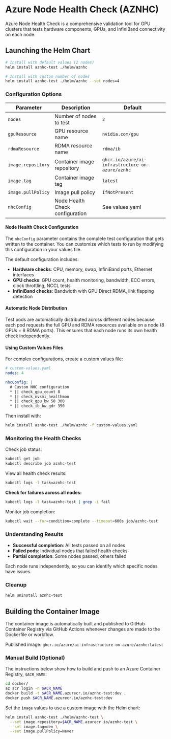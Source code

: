 # Azure Node Health Check (AZNHC)

Azure Node Health Check is a comprehensive validation tool for GPU clusters that tests hardware components, GPUs, and InfiniBand connectivity on each node.

## Launching the Helm Chart

```bash
# Install with default values (2 nodes)
helm install aznhc-test ./helm/aznhc

# Install with custom number of nodes
helm install aznhc-test ./helm/aznhc --set nodes=4
```

### Configuration Options

| Parameter | Description | Default |
|-----------|-------------|---------|
| `nodes` | Number of nodes to test | `2` |
| `gpuResource` | GPU resource name | `nvidia.com/gpu` |
| `rdmaResource` | RDMA resource name | `rdma/ib` |
| `image.repository` | Container image repository | `ghcr.io/azure/ai-infrastructure-on-azure/aznhc` |
| `image.tag` | Container image tag | `latest` |
| `image.pullPolicy` | Image pull policy | `IfNotPresent` |
| `nhcConfig` | Node Health Check configuration | See values.yaml |

#### Node Health Check Configuration

The `nhcConfig` parameter contains the complete test configuration that gets written to the container. You can customize which tests to run by modifying this configuration in your values file.

The default configuration includes:
- **Hardware checks**: CPU, memory, swap, InfiniBand ports, Ethernet interfaces
- **GPU checks**: GPU count, health monitoring, bandwidth, ECC errors, clock throttling, NCCL tests
- **InfiniBand checks**: Bandwidth with GPU Direct RDMA, link flapping detection

#### Automatic Node Distribution

Test pods are automatically distributed across different nodes because each pod requests the full GPU and RDMA resources available on a node (8 GPUs + 8 RDMA ports). This ensures that each node runs its own health check independently.

#### Using Custom Values Files

For complex configurations, create a custom values file:

```yaml
# custom-values.yaml
nodes: 4

nhcConfig: |
  # Custom NHC configuration
  * || check_gpu_count 8
  * || check_nvsmi_healthmon
  * || check_gpu_bw 50 300
  * || check_ib_bw_gdr 350
```

Then install with:
```bash
helm install aznhc-test ./helm/aznhc -f custom-values.yaml
```

### Monitoring the Health Checks

Check job status:
```bash
kubectl get job
kubectl describe job aznhc-test
```

View all health check results:
```bash
kubectl logs -l task=aznhc-test
```

**Check for failures across all nodes:**
```bash
kubectl logs -l task=aznhc-test | grep -i fail
```

Monitor job completion:
```bash
kubectl wait --for=condition=complete --timeout=600s job/aznhc-test
```

### Understanding Results

- **Successful completion**: All tests passed on all nodes
- **Failed pods**: Individual nodes that failed health checks
- **Partial completion**: Some nodes passed, others failed

Each node runs independently, so you can identify which specific nodes have issues.

### Cleanup

```bash
helm uninstall aznhc-test
```

## Building the Container Image

The container image is automatically built and published to GitHub Container Registry via GitHub Actions whenever changes are made to the Dockerfile or workflow.

Published image: `ghcr.io/azure/ai-infrastructure-on-azure/aznhc:latest`

### Manual Build (Optional)

The instructions below show how to build and push to an Azure Container Registry, `$ACR_NAME`:

```bash
cd docker/
az acr login -n $ACR_NAME
docker build -t $ACR_NAME.azurecr.io/aznhc-test:dev .
docker push $ACR_NAME.azurecr.io/aznhc-test:dev
```

Set the `image` values to use a custom image with the Helm chart:

```bash
helm install aznhc-test ./helm/aznhc-test \
  --set image.repository=$ACR_NAME.azurecr.io/aznhc-test \
  --set image.tag=dev \
  --set image.pullPolicy=Never
```

